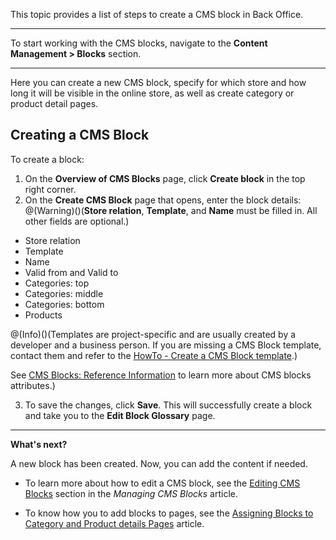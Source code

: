 This topic provides a list of steps to create a CMS block in Back Office.
***
To start working with the CMS blocks, navigate to the **Content Management > Blocks** section.
***
Here you can create a new CMS block, specify for which store and how long it will be visible in the online store, as well as create category or product detail pages.

## Creating a CMS Block
To create a block:

1. On the **Overview of CMS Blocks** page,  click  **Create block** in the top right corner.
2. On the **Create CMS Block** page that opens, enter the block details:
@(Warning)()(**Store relation**, **Template**, and **Name** must be filled in. All other fields are optional.)

* Store relation
* Template
* Name
* Valid from and Valid to
* Categories: top
* Categories: middle
* Categories: bottom
* Products

@(Info)()(Templates are project-specific and are usually created by a developer and a business person. If you are missing a CMS Block template, contact them and refer to the [HowTo - Create a CMS Block template](https://documentation.spryker.com/v4/docs/ht-create-cms-templates#adding-a-template-for-a-cms-block).)

See [CMS Blocks: Reference Information](https://documentation.spryker.com/v1/docs/cms-block-reference-information) to learn more about CMS blocks attributes.)

3. To save the changes, click **Save**. This will successfully create a block and take you to the **Edit Block Glossary** page.

***
**What's next?**

A new block has been created. Now, you can add the content if needed.

* To learn more about how to edit a CMS block, see the [Editing CMS Blocks](https://documentation.spryker.com/v1/docs/managing-cms-blocks#editing-blocks) section in the _Managing CMS Blocks_ article.

* To know how you to add blocks to pages, see the [Assigning Blocks to Category and Product details Pages](https://documentation.spryker.com/v1/docs/assigning-blocks-to-category-or-product-pages) article.